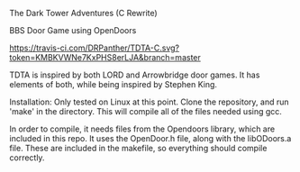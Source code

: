 The Dark Tower Adventures (C Rewrite)

BBS Door Game using OpenDoors

https://travis-ci.com/DRPanther/TDTA-C.svg?token=KMBKVWNe7KxPHS8erLJA&branch=master

TDTA is inspired by both LORD and Arrowbridge door games. It has elements
of both, while being inspired by Stephen King.

Installation:
Only tested on Linux at this point. Clone the repository, and run 'make' in the
directory. This will compile all of the files needed using gcc.

In order to compile, it needs files from the Opendoors library, which are
included in this repo. It uses the OpenDoor.h file, along with the libODoors.a
file. These are included in the makefile, so everything should compile 
correctly.
